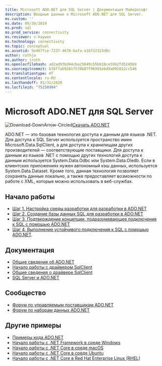 ```yaml
---
title: Microsoft ADO.NET для SQL Server | Документация Майкрософт
description: Вводные данные о Microsoft ADO.NET для SQL Server.
ms.custom: ''
ms.date: 09/30/2019
ms.prod: sql
ms.prod_service: connectivity
ms.reviewer: v-kaywon
ms.technology: connectivity
ms.topic: conceptual
ms.assetid: 5e467fce-7237-4678-bafa-a16f32323d0c
author: rothja
ms.author: jroth
ms.openlocfilehash: ad2ad93bd44cba25649c55b816ce59b2fd5245b9
ms.sourcegitcommit: b78f7ab9281f570b87f96991ebd9a095812cc546
ms.translationtype: HT
ms.contentlocale: ru-RU
ms.lasthandoff: 01/31/2020
ms.locfileid: "75250994"
---
```

# <a name="microsoft-adonet-for-sql-server"></a>Microsoft ADO.NET для SQL Server

![Download-DownArrow-Circled](../../ssdt/media/download.png)[Скачать ADO.NET](../sql-connection-libraries.md#anchor-20-drivers-relational-access)

ADO.NET — это базовая технология доступа к данным для языков .NET. Для доступа к SQL Server используется пространство имен Microsoft.Data.SqlClient, а для доступа к хранилищам других производителей — соответствующие поставщики. Для доступа к данным из языков .NET с помощью других технологий доступа к данным используется System.Data.Odbc или System.Data.Oledb. Если в клиентских приложениях нужен автономный кэш данных, используется System.Data.Dataset. Кроме того, данная технология позволяет сохранять данные локально, а также предоставляет возможности по работе с XML, которые можно использовать в веб-службах.  
  
## <a name="getting-started"></a>Начало работы  
* [Шаг 1. Настройка среды разработки для разработки в ADO.NET](step-1-configure-development-environment-ado-net-development.md)  
* [Шаг 2. Создание базы данных SQL для разработки в ADO.NET](step-2-create-sql-database-ado-net-development.md)  
* [Шаг 3. Подтверждение концепции, подразумевающее подключение к SQL с помощью ADO.NET](step-3-connect-sql-ado-net.md)  
* [Шаг 4. Выполнение устойчивого подключения к SQL с помощью ADO.NET](step-4-connect-resiliently-sql-ado-net.md).  
  
## <a name="documentation"></a>Документация  
* [Общие сведения об ADO.NET](https://msdn.microsoft.com/library/e80y5yhx.aspx)
* [Начало работы с драйвером SqlClient](get-started-sqlclient-driver.md)  
* [Общие сведения о драйвере SqlClient](overview-sqlclient-driver.md)  
* [SQL Server и ADO.NET](./sql/index.md)
  
## <a name="community"></a>Сообщество  
* [Форум по управляемым поставщикам ADO.NET](https://social.msdn.microsoft.com/Forums/adodotnetdataproviders/threads/)  
* [Форум по наборам данных ADO.NET](https://social.msdn.microsoft.com/Forums/adodotnetdataset/threads)  
  
## <a name="more-samples"></a>Другие примеры  
* [Примеры кода ADO.NET](https://msdn.microsoft.com/library/dw70f090.aspx)  
* [Начало работы с .NET Framework в среде Windows](https://www.microsoft.com/sql-server/developer-get-started/csharp/win/)
* [Начало работы с .NET Core в среде macOS](https://www.microsoft.com/sql-server/developer-get-started/csharp/macos/)
* [Начало работы с .NET Core в среде Ubuntu](https://www.microsoft.com/sql-server/developer-get-started/csharp/ubuntu/)
* [Начало работы с .NET Core в Red Hat Enterprise Linux (RHEL)](https://www.microsoft.com/sql-server/developer-get-started/csharp/rhel/)
  
